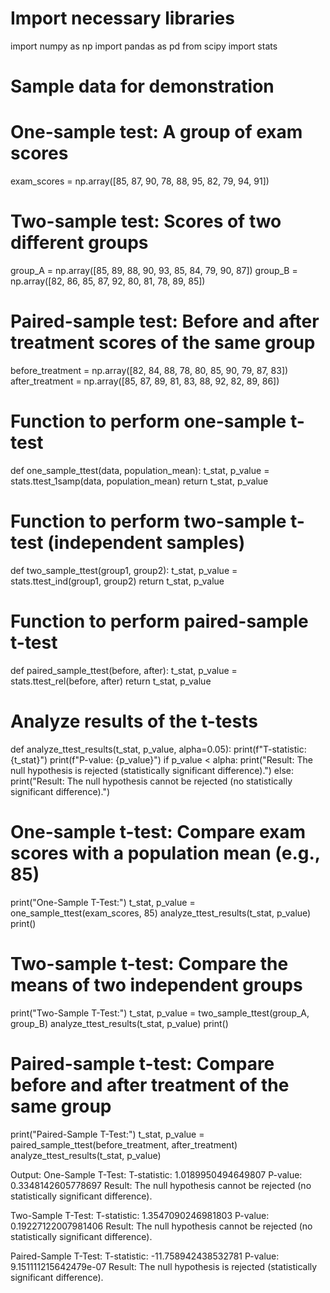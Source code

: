 # Import necessary libraries
import numpy as np
import pandas as pd
from scipy import stats

# Sample data for demonstration
# One-sample test: A group of exam scores
exam_scores = np.array([85, 87, 90, 78, 88, 95, 82, 79, 94, 91])

# Two-sample test: Scores of two different groups
group_A = np.array([85, 89, 88, 90, 93, 85, 84, 79, 90, 87])
group_B = np.array([82, 86, 85, 87, 92, 80, 81, 78, 89, 85])

# Paired-sample test: Before and after treatment scores of the same group
before_treatment = np.array([82, 84, 88, 78, 80, 85, 90, 79, 87, 83])
after_treatment = np.array([85, 87, 89, 81, 83, 88, 92, 82, 89, 86])

# Function to perform one-sample t-test
def one_sample_ttest(data, population_mean):
    t_stat, p_value = stats.ttest_1samp(data, population_mean)
    return t_stat, p_value

# Function to perform two-sample t-test (independent samples)
def two_sample_ttest(group1, group2):
    t_stat, p_value = stats.ttest_ind(group1, group2)
    return t_stat, p_value

# Function to perform paired-sample t-test
def paired_sample_ttest(before, after):
    t_stat, p_value = stats.ttest_rel(before, after)
    return t_stat, p_value

# Analyze results of the t-tests
def analyze_ttest_results(t_stat, p_value, alpha=0.05):
    print(f"T-statistic: {t_stat}")
    print(f"P-value: {p_value}")
    if p_value < alpha:
        print("Result: The null hypothesis is rejected (statistically significant difference).")
    else:
        print("Result: The null hypothesis cannot be rejected (no statistically significant difference).")

# One-sample t-test: Compare exam scores with a population mean (e.g., 85)
print("One-Sample T-Test:")
t_stat, p_value = one_sample_ttest(exam_scores, 85)
analyze_ttest_results(t_stat, p_value)
print()

# Two-sample t-test: Compare the means of two independent groups
print("Two-Sample T-Test:")
t_stat, p_value = two_sample_ttest(group_A, group_B)
analyze_ttest_results(t_stat, p_value)
print()

# Paired-sample t-test: Compare before and after treatment of the same group
print("Paired-Sample T-Test:")
t_stat, p_value = paired_sample_ttest(before_treatment, after_treatment)
analyze_ttest_results(t_stat, p_value)

Output:
One-Sample T-Test:
T-statistic: 1.0189950494649807
P-value: 0.3348142605778697
Result: The null hypothesis cannot be rejected (no statistically significant difference).

Two-Sample T-Test:
T-statistic: 1.3547090246981803
P-value: 0.19227122007981406
Result: The null hypothesis cannot be rejected (no statistically significant difference).

Paired-Sample T-Test:
T-statistic: -11.758942438532781
P-value: 9.151111215642479e-07
Result: The null hypothesis is rejected (statistically significant difference).


